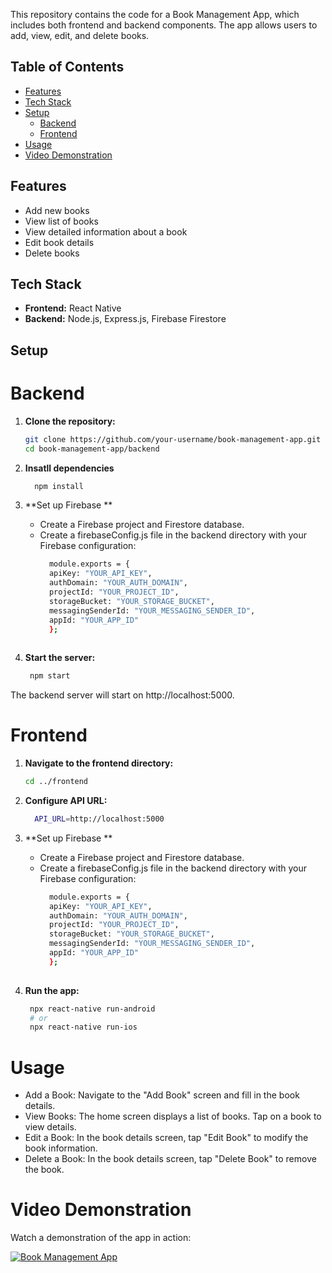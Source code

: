 This repository contains the code for a Book Management App, which includes both frontend and backend components. The app allows users to add, view, edit, and delete books.

## Table of Contents

- [Features](#features)
- [Tech Stack](#tech-stack)
- [Setup](#setup)
  - [Backend](#backend)
  - [Frontend](#frontend)
- [Usage](#usage)
- [Video Demonstration](#video-demonstration)

## Features

- Add new books
- View list of books
- View detailed information about a book
- Edit book details
- Delete books

## Tech Stack

- **Frontend:** React Native
- **Backend:** Node.js, Express.js, Firebase Firestore

## Setup

# Backend

1. **Clone the repository:**

   ```sh
   git clone https://github.com/your-username/book-management-app.git
   cd book-management-app/backend

2.   **Insatll dependencies** 
        ```sh
          npm install
        
3.   **Set up Firebase **
      - Create a Firebase project and Firestore database.
      - Create a firebaseConfig.js file in the backend directory with your Firebase configuration:
        ```sh
          module.exports = {
          apiKey: "YOUR_API_KEY",
          authDomain: "YOUR_AUTH_DOMAIN",
          projectId: "YOUR_PROJECT_ID",
          storageBucket: "YOUR_STORAGE_BUCKET",
          messagingSenderId: "YOUR_MESSAGING_SENDER_ID",
          appId: "YOUR_APP_ID"
          };
  
4.   **Start the server:**
     ```sh
      npm start

   The backend server will start on http://localhost:5000.

# Frontend

1. **Navigate to the frontend directory:**

   ```sh
   cd ../frontend

2.   **Configure API URL:** 
        ```sh
          API_URL=http://localhost:5000
        
3.   **Set up Firebase **
      - Create a Firebase project and Firestore database.
      - Create a firebaseConfig.js file in the backend directory with your Firebase configuration:
        ```sh
          module.exports = {
          apiKey: "YOUR_API_KEY",
          authDomain: "YOUR_AUTH_DOMAIN",
          projectId: "YOUR_PROJECT_ID",
          storageBucket: "YOUR_STORAGE_BUCKET",
          messagingSenderId: "YOUR_MESSAGING_SENDER_ID",
          appId: "YOUR_APP_ID"
          };
  
4.   **Run the app:**
     ```sh
      npx react-native run-android
      # or
      npx react-native run-ios

# Usage

  - Add a Book: Navigate to the "Add Book" screen and fill in the book details.
  - View Books: The home screen displays a list of books. Tap on a book to view details.
  - Edit a Book: In the book details screen, tap "Edit Book" to modify the book information.
  - Delete a Book: In the book details screen, tap "Delete Book" to remove the book.

# Video Demonstration

Watch a demonstration of the app in action:

[![Book Management App](https://img.youtube.com/vi/skPYfxnMugI/0.jpg)](https://youtu.be/skPYfxnMugI)

